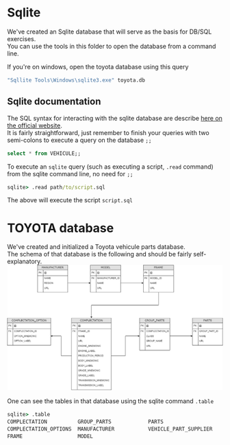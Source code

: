 # Sqlite

We've created an Sqlite database that will serve as the basis for DB/SQL exercises.  
You can use the tools in this folder to open the database from a command line.  

If you're on windows, open the toyota database using this query
```cmd
"Sqllite Tools\Windows\sqlite3.exe" toyota.db
```

## Sqlite documentation

The SQL syntax for interacting with the sqlite database are describe [here on the official website](https://www.sqlite.org/lang.html).  
It is fairly straightforward, just remember to finish your queries with two semi-colons to execute a query on the database `;;`  

```sql
select * from VEHICULE;;
```

To execute an `sqlite` query (such as executing a script, `.read` command) from the sqlite command line, no need for `;;`
```cmd
sqlite> .read path/to/script.sql
```
The above will execute the script `script.sql`

# TOYOTA database

We've created and initialized a Toyota vehicule parts database.  
The schema of that database is the following and should be fairly self-explanatory.  
![Toyota DB](img/toyota_parts.drawio.png)

One can see the tables in that database using the sqlite command `.table`
```cmd
sqlite> .table
COMPLECTATION          GROUP_PARTS            PARTS
COMPLECTATION_OPTIONS  MANUFACTURER           VEHICLE_PART_SUPPLIER
FRAME                  MODEL
```
